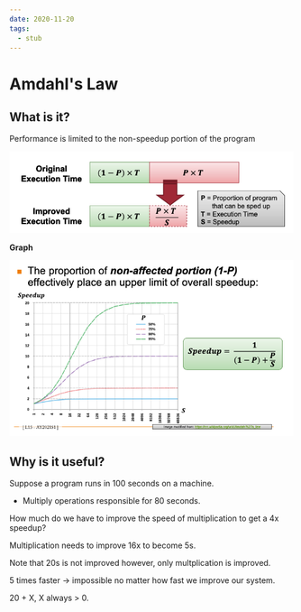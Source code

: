 ```yaml
---
date: 2020-11-20
tags: 
  - stub
---
```


# Amdahl's Law

## What is it?

Performance is limited to the non-speedup portion of the program

![](./static/mips-amdahl.png)

**Graph**

![](./static/mips-amdahl-graph.png)

## Why is it useful?

Suppose a program runs in 100 seconds on a machine.

- Multiply operations responsible for 80 seconds.

How much do we have to improve the speed of multiplication to get a 4x speedup?

Multiplication needs to improve 16x to become 5s.

Note that 20s is not improved however, only multplication is improved.

5 times faster -> impossible no matter how fast we improve our system.

20 + X, X always > 0.

